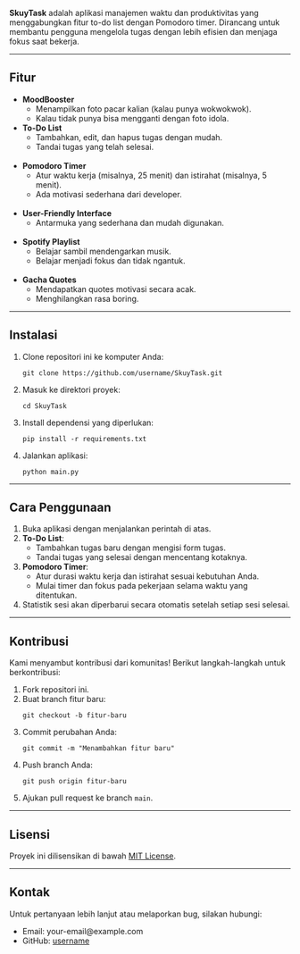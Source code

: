 <p><strong>SkuyTask</strong> adalah aplikasi manajemen waktu dan produktivitas yang menggabungkan fitur to-do list dengan Pomodoro timer. Dirancang untuk membantu pengguna mengelola tugas dengan lebih efisien dan menjaga fokus saat bekerja.</p>

<hr>

<h2>Fitur</h2>
<ul>
    <li><strong>MoodBooster</strong>
        <ul>
            <li>Menampilkan foto pacar kalian (kalau punya wokwokwok).</li>
            <li>Kalau tidak punya bisa mengganti dengan foto idola.</li>
        </ul>
    </li>
    <li><strong>To-Do List</strong>
        <ul>
            <li>Tambahkan, edit, dan hapus tugas dengan mudah.</li>
            <li>Tandai tugas yang telah selesai.</li>
        </ul>
    </li>
    <br>
    <li><strong>Pomodoro Timer</strong>
        <ul>
            <li>Atur waktu kerja (misalnya, 25 menit) dan istirahat (misalnya, 5 menit).</li>
            <li>Ada motivasi sederhana dari developer.</li>
        </ul>
    </li>
    <br>
    <li><strong>User-Friendly Interface</strong>
        <ul>
            <li>Antarmuka yang sederhana dan mudah digunakan.</li>
        </ul>
    </li>
    <br>
    <li><strong>Spotify Playlist</strong>
        <ul>
            <li>Belajar sambil mendengarkan musik.</li>
            <li>Belajar menjadi fokus dan tidak ngantuk.</li>
        </ul>
    </li>
    <br>
     <li><strong>Gacha Quotes</strong>
        <ul>
            <li>Mendapatkan quotes motivasi secara acak.</li>
            <li>Menghilangkan rasa boring.</li>
        </ul>
    </li>
</ul>

<hr>

<h2>Instalasi</h2>
<ol>
    <li>Clone repositori ini ke komputer Anda:
        <pre><code>git clone https://github.com/username/SkuyTask.git</code></pre>
    </li>
    <li>Masuk ke direktori proyek:
        <pre><code>cd SkuyTask</code></pre>
    </li>
    <li>Install dependensi yang diperlukan:
        <pre><code>pip install -r requirements.txt</code></pre>
    </li>
    <li>Jalankan aplikasi:
        <pre><code>python main.py</code></pre>
    </li>
</ol>

<hr>

<h2>Cara Penggunaan</h2>
<ol>
    <li>Buka aplikasi dengan menjalankan perintah di atas.</li>
    <li><strong>To-Do List</strong>:
        <ul>
            <li>Tambahkan tugas baru dengan mengisi form tugas.</li>
            <li>Tandai tugas yang selesai dengan mencentang kotaknya.</li>
        </ul>
    </li>
    <li><strong>Pomodoro Timer</strong>:
        <ul>
            <li>Atur durasi waktu kerja dan istirahat sesuai kebutuhan Anda.</li>
            <li>Mulai timer dan fokus pada pekerjaan selama waktu yang ditentukan.</li>
        </ul>
    </li>
    <li>Statistik sesi akan diperbarui secara otomatis setelah setiap sesi selesai.</li>
</ol>

<hr>

<h2>Kontribusi</h2>
<p>Kami menyambut kontribusi dari komunitas! Berikut langkah-langkah untuk berkontribusi:</p>
<ol>
    <li>Fork repositori ini.</li>
    <li>Buat branch fitur baru:
        <pre><code>git checkout -b fitur-baru</code></pre>
    </li>
    <li>Commit perubahan Anda:
        <pre><code>git commit -m "Menambahkan fitur baru"</code></pre>
    </li>
    <li>Push branch Anda:
        <pre><code>git push origin fitur-baru</code></pre>
    </li>
    <li>Ajukan pull request ke branch <code>main</code>.</li>
</ol>

<hr>

<h2>Lisensi</h2>
<p>Proyek ini dilisensikan di bawah <a href="LICENSE">MIT License</a>.</p>

<hr>

<h2>Kontak</h2>
<p>Untuk pertanyaan lebih lanjut atau melaporkan bug, silakan hubungi:</p>
<ul>
    <li>Email: your-email@example.com</li>
    <li>GitHub: <a href="https://github.com/username">username</a></li>
</ul>
